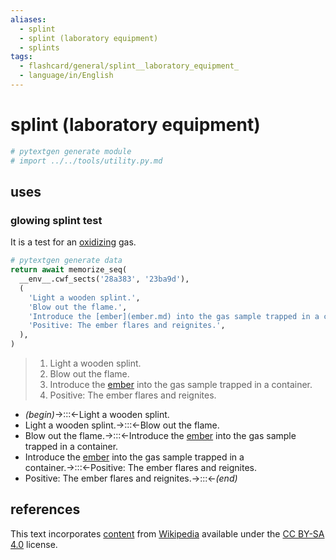 ```yaml
---
aliases:
  - splint
  - splint (laboratory equipment)
  - splints
tags:
  - flashcard/general/splint__laboratory_equipment_
  - language/in/English
---
```


# splint (laboratory equipment)

```Python
# pytextgen generate module
# import ../../tools/utility.py.md
```

## uses

### glowing splint test

It is a test for an [oxidizing](oxidization.md) gas.

```Python
# pytextgen generate data
return await memorize_seq(
  __env__.cwf_sects('28a383', '23ba9d'),
  (
    'Light a wooden splint.',
    'Blow out the flame.',
    'Introduce the [ember](ember.md) into the gas sample trapped in a container.',
    'Positive: The ember flares and reignites.',
  ),
)
```

<!--pytextgen generate section="28a383"--><!-- The following content is generated at 2023-03-14T22:56:07.078677+08:00. Any edits will be overridden! -->

> 1. Light a wooden splint.
> 2. Blow out the flame.
> 3. Introduce the [ember](ember.md) into the gas sample trapped in a container.
> 4. Positive: The ember flares and reignites.

<!--/pytextgen-->

<!--pytextgen generate section="23ba9d"--><!-- The following content is generated at 2024-01-04T20:17:52.690628+08:00. Any edits will be overridden! -->

- _(begin)_→:::←Light a wooden splint. <!--SR:!2026-12-21,973,330!2028-06-01,1468,350-->
- Light a wooden splint.→:::←Blow out the flame. <!--SR:!2026-12-24,975,330!2028-01-04,1350,350-->
- Blow out the flame.→:::←Introduce the [ember](ember.md) into the gas sample trapped in a container. <!--SR:!2025-08-22,596,270!2026-02-01,724,310-->
- Introduce the [ember](ember.md) into the gas sample trapped in a container.→:::←Positive: The ember flares and reignites. <!--SR:!2024-09-29,399,310!2028-02-15,1321,310-->
- Positive: The ember flares and reignites.→:::←_(end)_ <!--SR:!2028-03-23,1410,350!2026-01-11,771,330-->

<!--/pytextgen-->

## references

This text incorporates [content](https://en.wikipedia.org/wiki/splint_(laboratory_equipment)) from [Wikipedia](Wikipedia.md) available under the [CC BY-SA 4.0](https://creativecommons.org/licenses/by-sa/4.0/) license.
